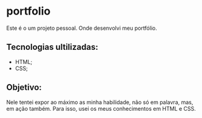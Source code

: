 # portfolio

Este é o um projeto pessoal. Onde desenvolvi meu portfólio.


## Tecnologias ultilizadas:
- HTML;
- CSS;


## Objetivo:

Nele tentei expor ao máximo as minha habilidade, não só em palavra, mas, em ação também. Para isso, usei os meus conhecimentos em HTML e CSS.

<img src="" alt="">